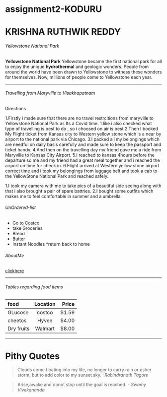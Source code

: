 # assignment2-KODURU
# KRISHNA RUTHWIK REDDY 
###### Yellowstone National Park
**Yellowstone National Park** Yellowstone became the first national park for all to enjoy the unique **hydrothermal** and geologic wonders. People from around the world have been drawn to Yellowstone to witness these wonders for themselves. Now, millions of people come to Yellowstone each year.

***
###### Travelling from Maryville to Visakhapatnam
Directions 

1.Firstly i made sure that there are no travel restrcitions from maryville to Yellowstone National Park as Its a Covid time.
  1.like i also checked what type of travelling is best to do , so i choosed on air is best
2.Then I booked My Flight ticket from Kansas city to Western yellow stone which is a near by airport to the national park via Chicago.
3.I packed all my belongings which are needful on daily basis carefully and made sure to keep the passport and ticket handy.
4.And then on the travelling day my friend gave me a ride from Maryville to Kansas City Airport.
5.I reached to kansas 4hours before the departure so me and my friend had a great meal together and i reached the airport on time for check in.
6.Flight arrived at Western yellow stone airport correct time and i took my belongings from luggage belt and took a cab to the YellowStone National Park and reached safely.

1.I took my camera with me to take pics of a beautiful side seeing along with that i also brought a pair of spare battries.
2.I bought some outfits which makes me to feel comfortable in summer and a umbrella.

###### UnOrdered-list 
* Go to Costco
* take Groceries
 * Bread
 * Butter 
 * Instant Noodles
*return back to home

###### AboutMe
[clickhere](https://github.com/KrishnaRuthwik/assignment2-KODURU/blob/616bf829a94ca5e26e648207ebfc9b894f970011/AboutMe.md)


***

###### Tables regarding food items

| food        | Location    |  Price        |
| :---        |    :----:   |          ---: |
| GLucose     |  costco     |  $1.59        |
| cheetos     |  Hyvee      |  $4.00        |   
| Dry fruits  |  Walmart    |  $8.00        |

***

# Pithy Quotes

> Clouds come floating into my life, no longer to carry rain or usher storm, but to add color to my sunset sky. *-Rabindranath Tagore*

> Arise,awake and donot stop until the goal is reached. *- Swamy Vivekananda*